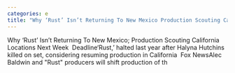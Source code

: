 ```yaml
---
categories: e
title: "Why ‘Rust’ Isn’t Returning To New Mexico Production Scouting California Locations Next Week  Deadline"
---
```

Why ‘Rust’ Isn’t Returning To New Mexico; Production Scouting California Locations Next Week&nbsp;&nbsp;Deadline‘Rust,’ halted last year after Halyna Hutchins killed on set, considering resuming production in California&nbsp;&nbsp;Fox NewsAlec Baldwin and "Rust" producers will shift production of th